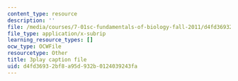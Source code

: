 ```yaml
---
content_type: resource
description: ''
file: /media/courses/7-01sc-fundamentals-of-biology-fall-2011/d4fd36932bf8a95d932b0124039243fa_2TL8rY9Rc_A.srt
file_type: application/x-subrip
learning_resource_types: []
ocw_type: OCWFile
resourcetype: Other
title: 3play caption file
uid: d4fd3693-2bf8-a95d-932b-0124039243fa
---
```

